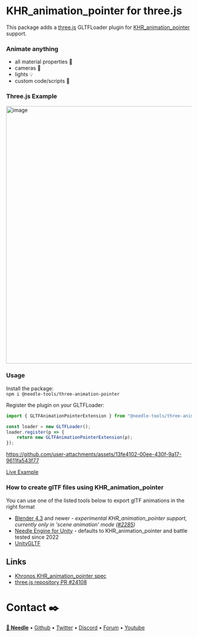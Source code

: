 # KHR_animation_pointer for three.js

This package adds a [three.js](https://github.com/mrdoob/three.js) GLTFLoader plugin for [KHR_animation_pointer](https://github.com/KhronosGroup/glTF/tree/main/extensions/2.0/Khronos/KHR_animation_pointer) support.

### Animate anything
- all material properties 💎
- cameras 🎥
- lights 💡
- custom code/scripts 📄


### Three.js Example
<a href="https://threejs.org/examples/?q=gltf#webgl_loader_gltf_animation_pointer" target="_blank">
<img width="1240" height="696" alt="image" src="https://github.com/user-attachments/assets/baa109d8-974b-4c97-9ae9-31a4391e651b" />
</a>

### Usage

Install the package:   
`npm i @needle-tools/three-animation-pointer`


Register the plugin on your GLTFLoader:  

```js
import { GLTFAnimationPointerExtension } from "@needle-tools/three-animation-pointer"

const loader = new GLTFLoader();
loader.register(p => {
    return new GLTFAnimationPointerExtension(p);
});
```

https://github.com/user-attachments/assets/13fe4102-00ee-430f-9a17-9611fa543f77

[Live Example](https://three.needle.tools/examples/?q=pointer#webgl_loader_gltf_animation_pointer)

### How to create glTF files using KHR_animation_pointer 

You can use one of the listed tools below to export glTF animations in the right format

- [Blender 4.3](https://www.blender.org/) and newer - *experimental KHR_animation_pointer support, currently only in 'scene animation' mode ([#2285](https://github.com/KhronosGroup/glTF-Blender-IO/issues/2285))*
- [Needle Engine for Unity](https://engine.needle.tools/docs/unity/) - defaults to KHR_animation_pointer and battle tested since 2022
- [UnityGLTF](https://github.com/KhronosGroup/UnityGLTF)

## Links

- [Khronos KHR_animation_pointer spec](https://github.com/KhronosGroup/glTF/tree/main/extensions/2.0/Khronos/KHR_animation_pointer)
- [three.js repository PR #24108](https://github.com/mrdoob/three.js/pull/24108)



# Contact ✒️
<b>[🌵 Needle](https://needle.tools)</b> • 
[Github](https://github.com/needle-tools) • 
[Twitter](https://twitter.com/NeedleTools) • 
[Discord](https://discord.needle.tools) • 
[Forum](https://forum.needle.tools) • 
[Youtube](https://www.youtube.com/@needle-tools)
